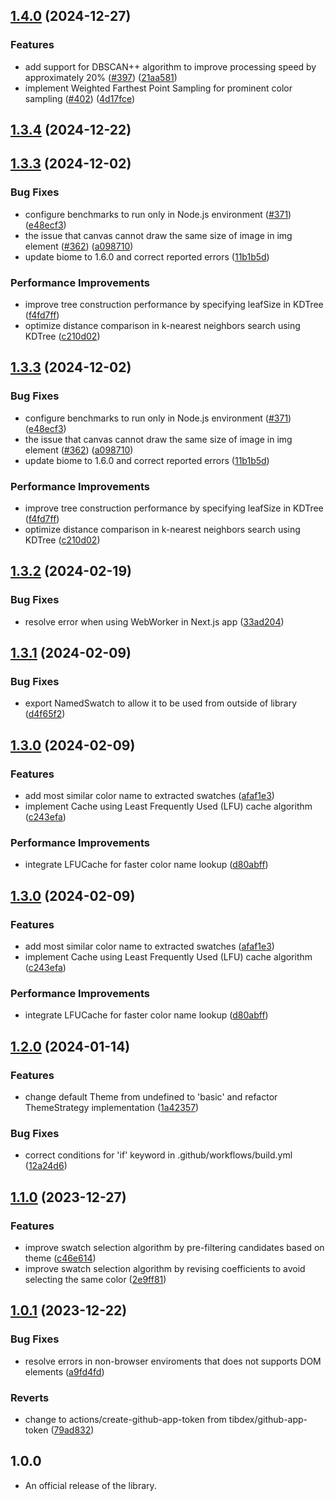 ## [1.4.0](https://github.com/t28hub/auto-palette-ts/compare/v1.3.4...v1.4.0) (2024-12-27)

### Features

* add support for DBSCAN++ algorithm to improve processing speed by approximately 20% ([#397](https://github.com/t28hub/auto-palette-ts/issues/397)) ([21aa581](https://github.com/t28hub/auto-palette-ts/commit/21aa5814ee0473b7410a2bd6dc2af13894583813))
* implement Weighted Farthest Point Sampling for prominent color sampling ([#402](https://github.com/t28hub/auto-palette-ts/issues/402)) ([4d17fce](https://github.com/t28hub/auto-palette-ts/commit/4d17fce58d96f61f4f502516979f6a8b91cd7d4a))

## [1.3.4](https://github.com/t28hub/auto-palette-ts/compare/v1.3.3...v1.3.4) (2024-12-22)

## [1.3.3](https://github.com/t28hub/auto-palette-ts/compare/v1.3.2...v1.3.3) (2024-12-02)

### Bug Fixes

* configure benchmarks to run only in Node.js environment ([#371](https://github.com/t28hub/auto-palette-ts/issues/371)) ([e48ecf3](https://github.com/t28hub/auto-palette-ts/commit/e48ecf38d86fac5511b055a71b3d32473b2b0bfe))
* the issue that canvas cannot draw the same size of image in img element ([#362](https://github.com/t28hub/auto-palette-ts/issues/362)) ([a098710](https://github.com/t28hub/auto-palette-ts/commit/a098710bc7d1dcfa4b8890f63eb683a76d707f85))
* update biome to 1.6.0 and correct reported errors ([11b1b5d](https://github.com/t28hub/auto-palette-ts/commit/11b1b5d7dbcd446c2baf786987e1d7e6edffb357))

### Performance Improvements

* improve tree construction performance by specifying leafSize in KDTree ([f4fd7ff](https://github.com/t28hub/auto-palette-ts/commit/f4fd7ff7e77678cc81e458685c1a2fd387e4e92a))
* optimize distance comparison in k-nearest neighbors search using KDTree ([c210d02](https://github.com/t28hub/auto-palette-ts/commit/c210d026d60b396d87bb39bc475e70078bd6f43e))

## [1.3.3](https://github.com/t28hub/auto-palette-ts/compare/v1.3.2...v1.3.3) (2024-12-02)

### Bug Fixes

* configure benchmarks to run only in Node.js environment ([#371](https://github.com/t28hub/auto-palette-ts/issues/371)) ([e48ecf3](https://github.com/t28hub/auto-palette-ts/commit/e48ecf38d86fac5511b055a71b3d32473b2b0bfe))
* the issue that canvas cannot draw the same size of image in img element ([#362](https://github.com/t28hub/auto-palette-ts/issues/362)) ([a098710](https://github.com/t28hub/auto-palette-ts/commit/a098710bc7d1dcfa4b8890f63eb683a76d707f85))
* update biome to 1.6.0 and correct reported errors ([11b1b5d](https://github.com/t28hub/auto-palette-ts/commit/11b1b5d7dbcd446c2baf786987e1d7e6edffb357))

### Performance Improvements

* improve tree construction performance by specifying leafSize in KDTree ([f4fd7ff](https://github.com/t28hub/auto-palette-ts/commit/f4fd7ff7e77678cc81e458685c1a2fd387e4e92a))
* optimize distance comparison in k-nearest neighbors search using KDTree ([c210d02](https://github.com/t28hub/auto-palette-ts/commit/c210d026d60b396d87bb39bc475e70078bd6f43e))

## [1.3.2](https://github.com/t28hub/auto-palette-ts/compare/v1.3.1...v1.3.2) (2024-02-19)


### Bug Fixes

* resolve error when using WebWorker in Next.js app ([33ad204](https://github.com/t28hub/auto-palette-ts/commit/33ad2044f0e52673b6a918f18d0512596a8785f1))

## [1.3.1](https://github.com/t28hub/auto-palette-ts/compare/v1.3.0...v1.3.1) (2024-02-09)


### Bug Fixes

* export NamedSwatch to allow it to be used from outside of library ([d4f65f2](https://github.com/t28hub/auto-palette-ts/commit/d4f65f205389546fde0efd6122e58b1e7c8a2974))

## [1.3.0](https://github.com/t28hub/auto-palette-ts/compare/v1.2.0...v1.3.0) (2024-02-09)


### Features

* add most similar color name to extracted swatches ([afaf1e3](https://github.com/t28hub/auto-palette-ts/commit/afaf1e3584d9bb39cee77dc86a42f1f8008d4b45))
* implement Cache using Least Frequently Used (LFU) cache algorithm ([c243efa](https://github.com/t28hub/auto-palette-ts/commit/c243efaa4b57109d721fae27dd72a6c6b092c285))


### Performance Improvements

* integrate LFUCache for faster color name lookup ([d80abff](https://github.com/t28hub/auto-palette-ts/commit/d80abff96cee5bc7cfe3e20c84ad919bae4d7a4b))

## [1.3.0](https://github.com/t28hub/auto-palette-ts/compare/v1.2.0...v1.3.0) (2024-02-09)


### Features

* add most similar color name to extracted swatches ([afaf1e3](https://github.com/t28hub/auto-palette-ts/commit/afaf1e3584d9bb39cee77dc86a42f1f8008d4b45))
* implement Cache using Least Frequently Used (LFU) cache algorithm ([c243efa](https://github.com/t28hub/auto-palette-ts/commit/c243efaa4b57109d721fae27dd72a6c6b092c285))


### Performance Improvements

* integrate LFUCache for faster color name lookup ([d80abff](https://github.com/t28hub/auto-palette-ts/commit/d80abff96cee5bc7cfe3e20c84ad919bae4d7a4b))

## [1.2.0](https://github.com/t28hub/auto-palette-ts/compare/v1.1.0...v1.2.0) (2024-01-14)


### Features

* change default Theme from undefined to 'basic' and refactor ThemeStrategy implementation ([1a42357](https://github.com/t28hub/auto-palette-ts/commit/1a423571a5e73953b7b9c9e1abd52b06f39b6c7f))


### Bug Fixes

* correct conditions for 'if' keyword in .github/workflows/build.yml ([12a24d6](https://github.com/t28hub/auto-palette-ts/commit/12a24d69288885aeecac795be4c30c42d0677e35))

## [1.1.0](https://github.com/t28hub/auto-palette-ts/compare/v1.0.1...v1.1.0) (2023-12-27)


### Features

* improve swatch selection algorithm by pre-filtering candidates based on theme ([c46e614](https://github.com/t28hub/auto-palette-ts/commit/c46e614887aaf60b90e15d2fd630844a0742c472))
* improve swatch selection algorithm by revising coefficients to avoid selecting the same color ([2e9ff81](https://github.com/t28hub/auto-palette-ts/commit/2e9ff8197fca0850ca4137d92a6779b5056ea99e))

## [1.0.1](https://github.com/t28hub/auto-palette-ts/compare/v1.0.0...v1.0.1) (2023-12-22)


### Bug Fixes

* resolve errors in non-browser enviroments that does not supports DOM elements ([a9fd4fd](https://github.com/t28hub/auto-palette-ts/commit/a9fd4fdfdcd53ea34fa64ea46da1b8a4ed728d44))


### Reverts

* change to actions/create-github-app-token from tibdex/github-app-token ([79ad832](https://github.com/t28hub/auto-palette-ts/commit/79ad8324926560869f040c7c55f14af782336ee3))

## 1.0.0
- An official release of the library.
